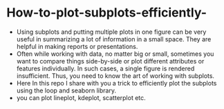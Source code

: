 # How-to-plot-subplots-efficiently- 
* Using subplots and putting multiple plots in one figure can be very useful in summarizing a lot of information in a small space. They are helpful in making reports or presentations. 
* Often while working with data, no matter big or small, sometimes you want to compare things side-by-side or plot different attributes or features individually. In such cases, a single figure is rendered insufficient. Thus, you need to know the art of working with subplots.
* Here In this repo I share with you a trick to efficiently plot the subplots using the loop and seaborn library. 
* you can plot lineplot, kdeplot, scatterplot etc.


